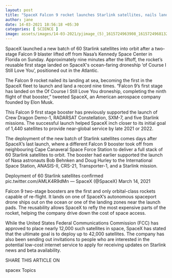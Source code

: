 ```yaml
---
layout: post
title: "SpaceX Falcon 9 rocket launches Starlink satellites, nails landing for record nine times"
author: jane 
date: 14-03-2021 18:56:18 +05:30 
categories: [ SCIENCE ] 
image: assets/images/14-03-2021/pjimage_(5)_1615724963908_1615724968132.jpg
---
```

SpaceX launched a new batch of 60 Starlink satellites into orbit after a two-stage Falcon 9 blaster lifted off from Nasa’s Kennedy Space Center in Florida on Sunday. Approximately nine minutes after the liftoff, the rocket’s reusable first stage landed on SpaceX's ocean-faring droneship ‘of Course I Still Love You’, positioned out in the Atlantic.

The Falcon 9 rocket nailed its landing at sea, becoming the first in the SpaceX fleet to launch and land a record nine times. “Falcon 9’s first stage has landed on the Of Course I Still Love You droneship, completing the ninth flight of that booster,” tweeted SpaceX, an American aerospace company founded by Elon Musk.





This Falcon 9 first stage booster has previously supported the launch of Crew Dragon Demo-1, RADARSAT Constellation, SXM-7, and five Starlink missions. The successful launch helped SpaceX inch closer to its initial goal of 1,440 satellites to provide near-global service by late 2021 or 2022.

The deployment of the new batch of Starlink satellites comes days after SpaceX’s last launch, where a different Falcon 9 booster took off from neighbouring Cape Canaveral Space Force Station to deliver a full stack of 60 Starlink satellites to orbit. The booster had earlier supported the launch of Nasa astronauts Bob Behnken and Doug Hurley to the International Space Station, ANASIS-II, CRS-21, Transporter-1, and a Starlink mission.

Deployment of 60 Starlink satellites confirmed pic.twitter.com/AMLK4R9dMn — SpaceX (@SpaceX) March 14, 2021





Falcon 9 two-stage boosters are the first and only orbital-class rockets capable of re-flight. It lands on one of SpaceX’s autonomous spaceport drone ships out on the ocean or one of the landing zones near the launch pads. The reusability allows SpaceX to refly the most expensive parts of the rocket, helping the company drive down the cost of space access.

While the United States Federal Communications Commission (FCC) has approved to place nearly 12,000 such satellites in space, SpaceX has stated that the ultimate goal is to deploy up to 42,000 satellites. The company has also been sending out invitations to people who are interested in the potential low-cost internet service to apply for receiving updates on Starlink news and beta availability.





SHARE THIS ARTICLE ON

spacex Topics